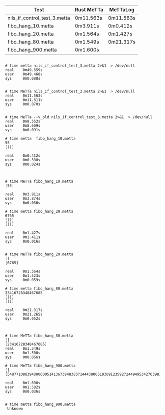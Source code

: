 | Test                          | Rust MeTTa  | MeTTaLog |
|-------------------------------|-----------------------------|------------------------|
| nils_if_control_test_3.metta  | 0m11.563s                    | 0m11.563s              |
| fibo_hang_10.metta            | 0m3.911s                    | 0m0.412s               |
| fibo_hang_20.metta            | 0m1.564s                    | 0m1.427s               |
| fibo_hang_80.metta            | 0m1.549s                    | 0m21.317s              |
| fibo_hang_900.metta           | 0m1.600s                    | <Still Running>        |

```

# time metta nils_if_control_test_3.metta 2>&1  > /dev/null
real    0m49.559s
user    0m49.468s
sys     0m0.088s


# time MeTTa nils_if_control_test_3.metta 2>&1  > /dev/null
real    0m11.563s
user    0m11.511s
sys     0m0.070s


# time MeTTa --v_old nils_if_control_test_3.metta 2>&1  > /dev/null
real    0m8.552s
user    0m8.609s
sys     0m0.091s

```




```
# time metta  fibo_hang_10.metta
55
[()]

real    0m0.412s
user    0m0.388s
sys     0m0.024s



# time MeTTa fibo_hang_10.metta
[55]

real    0m3.911s
user    0m3.874s
sys     0m0.056s

```

```
# time metta fibo_hang_20.metta
6765
[()]
[()]

real    0m1.427s
user    0m1.411s
sys     0m0.016s


# time MeTTa fibo_hang_20.metta
[]
[6765]

real    0m1.564s
user    0m1.523s
sys     0m0.059s
```


```
# time metta fibo_hang_80.metta
23416728348467685
[()]
[()]

real    0m21.317s
user    0m21.265s
sys     0m0.052s



# time MeTTa fibo_hang_80.metta
[]
[23416728348467685]
real    0m1.549s
user    0m1.500s
sys     0m0.066s
```



```
# time MeTTa fibo_hang_900.metta
[]
[54877108839480000051413673948383714443800519309123592724494953427039811201064341234954387521525390615504949092187441218246679104731442473022013980160407007017175697317900483275246652938800]

real    0m1.600s
user    0m1.582s
sys     0m0.036s


# time metta fibo_hang_900.metta
 Unknowm
```